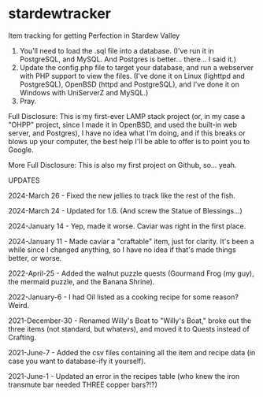# stardewtracker
Item tracking for getting Perfection in Stardew Valley

1. You'll need to load the .sql file into a database.  (I've run it in PostgreSQL, and MySQL.  And Postgres is better... there... I said it.)
2. Update the config.php file to target your database, and run a webserver with PHP support to view the files.  (I've done it on Linux (lighttpd and PostgreSQL), OpenBSD (httpd and PostgreSQL), and I've done it on Windows with UniServerZ and MySQL.)
3. Pray.

Full Disclosure: This is my first-ever LAMP stack project (or, in my case a "OHPP" project, since I made it in OpenBSD, and used the built-in web server, and Postgres), I have no idea what I'm doing, and if this breaks or blows up your computer, the best help I'll be able to offer is to point you to Google.

More Full Disclosure: This is also my first project on Github, so... yeah.


UPDATES

2024-March 26 - Fixed the new jellies to track like the rest of the fish.

2024-March 24 - Updated for 1.6.  (And screw the Statue of Blessings...)

2024-January 14 - Yep, made it worse.  Caviar was right in the first place.

2024-January 11 - Made caviar a "craftable" item, just for clarity.  It's been a while since I changed anything, so I have no idea if that's made things better, or worse.

2022-April-25 - Added the walnut puzzle quests (Gourmand Frog (my guy), the mermaid puzzle, and the Banana Shrine).

2022-January-6 - I had Oil listed as a cooking recipe for some reason?  Weird.

2021-December-30 - Renamed Willy's Boat to "Willy's Boat," broke out the three items (not standard, but whatevs), and moved it to Quests instead of Crafting.

2021-June-7 - Added the csv files containing all the item and recipe data (in case you want to database-ify it yourself).

2021-June-1 - Updated an error in the recipes table (who knew the iron transmute bar needed THREE copper bars?!?)
